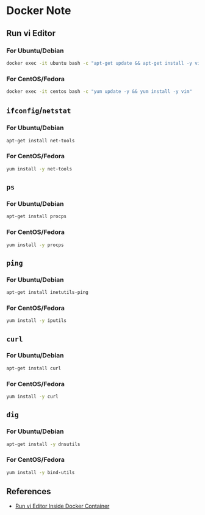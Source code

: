 # Docker Note

## Run vi Editor
### For Ubuntu/Debian
```sh
docker exec -it ubuntu bash -c "apt-get update && apt-get install -y vim"
```

### For CentOS/Fedora
```sh
docker exec -it centos bash -c "yum update -y && yum install -y vim"
```

## `ifconfig`/`netstat`
### For Ubuntu/Debian
```sh
apt-get install net-tools
```

### For CentOS/Fedora
```sh
yum install -y net-tools
```

## `ps`
### For Ubuntu/Debian
```sh
apt-get install procps
```

### For CentOS/Fedora
```sh
yum install -y procps
```

## `ping`
### For Ubuntu/Debian
```sh
apt-get install inetutils-ping
```

### For CentOS/Fedora
```sh
yum install -y iputils
```

## `curl`
### For Ubuntu/Debian
```sh
apt-get install curl
```

### For CentOS/Fedora
```sh
yum install -y curl
```

## `dig`
### For Ubuntu/Debian
```sh
apt-get install -y dnsutils
```

### For CentOS/Fedora
```sh
yum install -y bind-utils
```

## References
- [Run vi Editor Inside Docker Container](https://www.baeldung.com/linux/vi-editor-inside-docker-container)